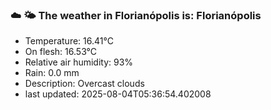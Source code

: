### ☁️ 🌤️  The weather in Florianópolis is: Florianópolis

- Temperature: 16.41°C
- On flesh: 16.53°C
- Relative air humidity: 93%
- Rain: 0.0 mm
- Description: Overcast clouds
- last updated: 2025-08-04T05:36:54.402008
